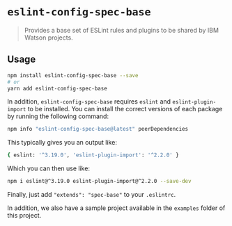 # `eslint-config-spec-base`

> Provides a base set of ESLint rules and plugins to be shared by IBM Watson projects.

## Usage

```bash
npm install eslint-config-spec-base --save
# or
yarn add eslint-config-spec-base
```

In addition, `eslint-config-spec-base` requires `eslint` and `eslint-plugin-import` to be installed. You can install the correct versions of each package by running the following command:

```bash
npm info "eslint-config-spec-base@latest" peerDependencies
```

This typically gives you an output like:

```bash
{ eslint: '^3.19.0', 'eslint-plugin-import': '^2.2.0' }
```

Which you can then use like:

```bash
npm i eslint@^3.19.0 eslint-plugin-import@^2.2.0 --save-dev
```

Finally, just add `"extends": "spec-base"` to your `.eslintrc`.

In addition, we also have a sample project available in the `examples` folder of this project.
